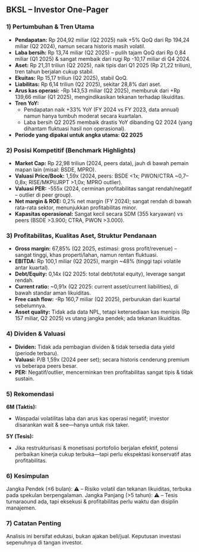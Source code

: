 ## BKSL – Investor One-Pager

### 1) Pertumbuhan & Tren Utama
- **Pendapatan:** Rp 204,92 miliar (Q2 2025) naik +5% QoQ dari Rp 194,24 miliar (Q2 2024), namun secara historis masih volatil.
- **Laba bersih:** Rp 13,74 miliar (Q2 2025) – pulih tajam QoQ dari Rp 0,84 miliar (Q1 2025) & sangat membaik dari rugi Rp -10,17 miliar di Q4 2024.
- **Aset:** Rp 21,31 triliun (Q2 2025), naik tipis dari Q1 2025 (Rp 21,22 triliun), tren tahun berjalan cukup stabil.
- **Ekuitas:** Rp 15,17 triliun (Q2 2025), stabil QoQ.
- **Liabilitas:** Rp 6,14 triliun (Q2 2025), sekitar 28,8% dari aset.
- **Arus kas operasi:** -Rp 143,53 miliar (Q2 2025), memburuk dari +Rp 139,66 miliar (Q1 2025), mengindikasikan tekanan terhadap likuiditas.
- **Tren YoY:** 
  - Pendapatan naik +33% YoY (FY 2024 vs FY 2023, data annual) namun hanya tumbuh moderat secara kuartalan.
  - Laba bersih Q2 2025 membaik drastis YoY dibanding Q2 2024 (yang dihantam fluktuasi hasil non operasional).
- **Periode yang dipakai untuk angka utama: Q2 2025**

### 2) Posisi Kompetitif (Benchmark Highlights)
- **Market Cap:** Rp 22,98 triliun (2024, peers data), jauh di bawah pemain mapan lain (misal: BSDE, MPRO).
- **Valuasi Price/Book:** 1,59x (2024, peers: BSDE <1x; PWON/CTRA ~0,7–0,8x; RISE/MKPI/JRPT >1,0x; MPRO outlier).
- **Valuasi PER:** -555x (2024, cerminan profitabilitas sangat rendah/negatif – outlier di peer group).
- **Net margin & ROE:** 0,2% net margin (FY 2024); sangat rendah di bawah rata-rata sektor, menunjukkan profitabilitas minor.
- **Kapasitas operasional:** Sangat kecil secara SDM (355 karyawan) vs peers (BSDE >3.900; CTRA, PWON >3.000).

### 3) Profitabilitas, Kualitas Aset, Struktur Pendanaan
- **Gross margin:** 67,85% (Q2 2025, estimasi: gross profit/revenue) – sangat tinggi, khas properti/lahan, namun rentan fluktuasi.
- **EBITDA:** Rp 100,1 miliar (Q2 2025), margin ~48% (tinggi tapi volatile antar kuartal).
- **Debt/Equity:** 0,14x (Q2 2025: total debt/total equity), leverage sangat rendah.
- **Current ratio:** ~0,91x (Q2 2025: current asset/current liabilities), di bawah standar aman likuiditas.
- **Free cash flow:** -Rp 160,7 miliar (Q2 2025), perburukan dari kuartal sebelumnya.
- **Asset quality:** Tidak ada data NPL, tetapi ketersediaan kas menipis (Rp 157 miliar, Q2 2025) vs utang jangka pendek; ada tekanan likuiditas.

### 4) Dividen & Valuasi
- **Dividen:** Tidak ada pembagian dividen & tidak tersedia data yield (periode terbaru).
- **Valuasi:** P/B 1,59x (2024 peer set); secara historis cenderung premium vs beberapa peers besar.
- **PER:** Negatif/outlier, mencerminkan tren profitabilitas sangat tipis & tidak sustain.

### 5) Rekomendasi
**6M (Taktis):**
- Waspadai volatilitas laba dan arus kas operasi negatif; investor disarankan wait & see—hanya untuk risk taker.

**5Y (Tesis):**
- Jika restrukturisasi & monetisasi portofolio berjalan efektif, potensi perbaikan kinerja cukup terbuka—tapi perlu ekspektasi konservatif atas profitabilitas.

### 6) Kesimpulan
Jangka Pendek (≤6 bulan): ⚠️ – Risiko volatil dan tekanan likuiditas, terbuka pada spekulan berpengalaman.
Jangka Panjang (>5 tahun): ⚠️ – Tesis turnaraound ada, tapi eksekusi & profitabilitas perlu waktu dan disiplin manajemen.

### 7) Catatan Penting
Analisis ini bersifat edukasi, bukan ajakan beli/jual. Keputusan investasi sepenuhnya di tangan investor.